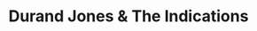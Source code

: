 ---
title: "Durand Jones & The Indications"
summary: "Durand Jones & the Indications are helmed by foil vocalists in Durand Jones and drummer Aaron Frazer, the Indications conjure the dynamism of Jackie Wilson, Curtis Mayfield, and the Impressions. Even with an aesthetic steeped in the golden, strings-infused dreaminess of early ‘70s soul, the Indications’ sophomore LP, American Love Call, is planted firmly in the present, with the urgency of this moment in time. The Indications’ 2016 self-titled debut was the product of friends who met as students at Indiana University in Bloomington, In., recorded for $452.11, including a case of beer. American Love Call, the band’s sophomore LP is instead the record the Indications dreamed of making, fleshed out with strings, backing vocals, and a newfound confidence in songwriting. Blending a slew of influences from years spent crate-digging, guitarist Blake Rhein says the Indications approach songs in the same way hip-hop producers do, as likely to pull inspiration from ‘70s folk-rock or classic R&B as they are Nas’ Illmatic. “Did I expect to do this shit once I got out of college? Hell no,” Jones relays, laughing. “Totally not. But this is what God is telling me to do – move and groove. So I’m gonna stay in my lane.”"
image: "durand-jones-the-indications.jpg"
---